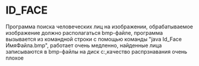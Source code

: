 # ID_FACE

Программа поиска человеческих лиц на изображении, обрабатываемое изображение должно располагаться bmp-файле, программа вызывается из командной строки с помощью 
команды "java Id_Face ИмяФайла.bmp", работает очень медленно, найденные лица записываются в bmp-файлы на диск c:,качество распрзнавания очень плохое
